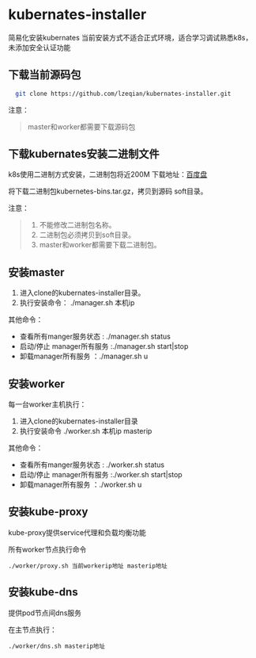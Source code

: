 # kubernates-installer
简易化安装kubernates
当前安装方式不适合正式环境，适合学习调试熟悉k8s，未添加安全认证功能
## 下载当前源码包
  ```bash
    git clone https://github.com/lzeqian/kubernates-installer.git
  ```
  注意：
  >master和worker都需要下载源码包
  
## 下载kubernates安装二进制文件
 k8s使用二进制方式安装，二进制包将近200M 下载地址：[百度盘](https://pan.baidu.com/s/11PVfCSjmIUKwftaQlQ3l1g)

 将下载二进制包kubernetes-bins.tar.gz，拷贝到源码 soft目录。

注意：
>1. 不能修改二进制包名称。
>2. 二进制包必须拷贝到soft目录。
>3. master和worker都需要下载二进制包。
 
## 安装master

1. 进入clone的kubernates-installer目录。
2. 执行安装命令： 
   ./manager.sh 本机ip
   
其他命令：
- 查看所有manger服务状态 : ./manager.sh status
- 启动/停止 manager所有服务 :./manager.sh start|stop
- 卸载manager所有服务   ：./manager.sh u
 

## 安装worker
每一台worker主机执行：
1. 进入clone的kubernates-installer目录
2. 执行安装命令 
   ./worker.sh 本机ip masterip
   
其他命令：
- 查看所有manger服务状态 : ./worker.sh status
- 启动/停止 manager所有服务 :./worker.sh start|stop
- 卸载manager所有服务   ：./worker.sh u

## 安装kube-proxy
 kube-proxy提供service代理和负载均衡功能
 
 所有worker节点执行命令 
```shell
./worker/proxy.sh 当前workerip地址 masterip地址
```
## 安装kube-dns
 提供pod节点间dns服务
 
 在主节点执行：   
```shell
./worker/dns.sh masterip地址
```    
    
 
 
